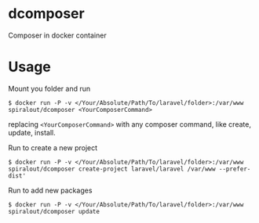 # dcomposer
Composer in docker container

# Usage

Mount you folder and run
```
$ docker run -P -v </Your/Absolute/Path/To/laravel/folder>:/var/www spiralout/dcomposer <YourComposerCommand>
```
replacing `<YourComposerCommand>` with any composer command, like create, update, install.


Run to create a new project
```
$ docker run -P -v </Your/Absolute/Path/To/laravel/folder>:/var/www spiralout/dcomposer create-project laravel/laravel /var/www --prefer-dist' 
```
Run to add new packages
```
$ docker run -P -v </Your/Absolute/Path/To/laravel/folder>:/var/www spiralout/dcomposer update
```
